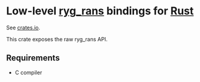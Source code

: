 # Low-level [ryg_rans](https://github.com/rygorous/ryg_rans) bindings for [Rust](https://www.rust-lang.org/)

See [crates.io](https://crates.io/crates/ryg-rans-sys).

This crate exposes the raw ryg_rans API.

## Requirements

* C compiler
